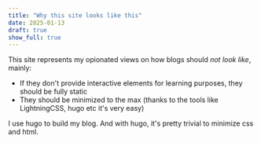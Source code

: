 ```yaml
---
title: "Why this site looks like this"
date: 2025-01-13
draft: true
show_full: true
---
```


This site represents my opionated views on how
blogs should *not look like*, mainly:

- If they don't provide interactive elements for learning purposes,
  they should be fully static
- They should be minimized to the max (thanks to the tools like
  LightningCSS, hugo etc it's very easy)

I use hugo to build my blog. And with hugo, it's pretty trivial to
minimize css and html.

